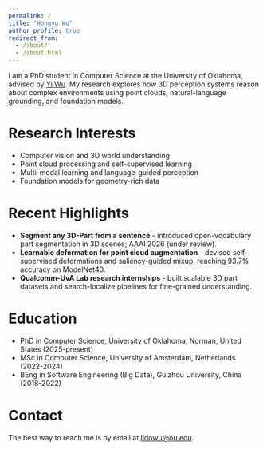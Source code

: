 ```yaml
---
permalink: /
title: "Hongyu Wu"
author_profile: true
redirect_from: 
  - /about/
  - /about.html
---
```


I am a PhD student in Computer Science at the University of Oklahoma, advised by [Yi Wu](https://ywu960702.github.io/). My research explores how 3D perception systems reason about complex environments using point clouds, natural-language grounding, and foundation models.

Research Interests
======
- Computer vision and 3D world understanding
- Point cloud processing and self-supervised learning
- Multi-modal learning and language-guided perception
- Foundation models for geometry-rich data

Recent Highlights
======
- **Segment any 3D-Part from a sentence** - introduced open-vocabulary part segmentation in 3D scenes; AAAI 2026 (under review).
- **Learnable deformation for point cloud augmentation** - devised self-supervised deformations and saliency-guided mixup, reaching 93.7% accuracy on ModelNet40.
- **Qualcomm-UvA Lab research internships** - built scalable 3D part datasets and search-localize pipelines for fine-grained understanding.

Education
======
- PhD in Computer Science, University of Oklahoma, Norman, United States (2025-present)
- MSc in Computer Science, University of Amsterdam, Netherlands (2022-2024)
- BEng in Software Engineering (Big Data), Guizhou University, China (2018-2022)

Contact
======
The best way to reach me is by email at [lidowu@ou.edu](mailto:lidowu@ou.edu).
